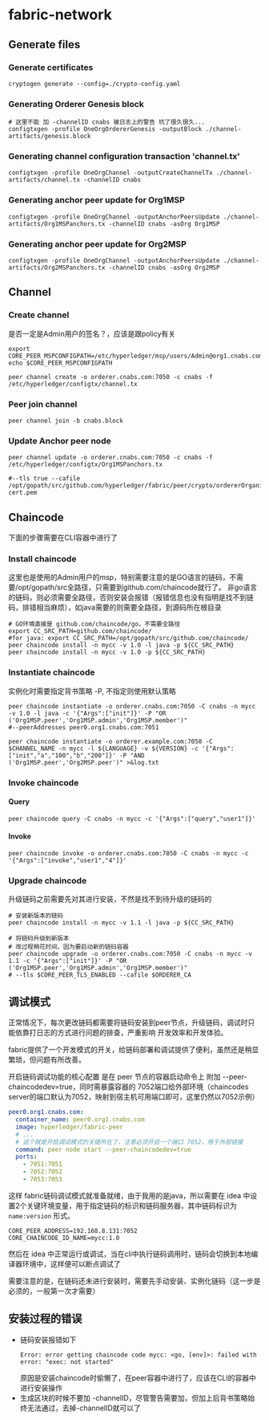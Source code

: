 # fabric-network

## Generate files

### Generate certificates
```shell
cryptogen generate --config=./crypto-config.yaml
```

### Generating Orderer Genesis block
```shell
# 这里不能 加 -channelID cnabs 被日志上的警告 坑了很久很久...
configtxgen -profile OneOrgOrdererGenesis -outputBlock ./channel-artifacts/genesis.block
```

###  Generating channel configuration transaction 'channel.tx'

``` shell
configtxgen -profile OneOrgChannel -outputCreateChannelTx ./channel-artifacts/channel.tx -channelID cnabs
```

### Generating anchor peer update for Org1MSP
``` shell
configtxgen -profile OneOrgChannel -outputAnchorPeersUpdate ./channel-artifacts/Org1MSPanchors.tx -channelID cnabs -asOrg Org1MSP
```

### Generating anchor peer update for Org2MSP
``` shell
configtxgen -profile OneOrgChannel -outputAnchorPeersUpdate ./channel-artifacts/Org2MSPanchors.tx -channelID cnabs -asOrg Org2MSP
```

## Channel

### Create channel

是否一定是Admin用户的签名？，应该是跟policy有关

```shell
export CORE_PEER_MSPCONFIGPATH=/etc/hyperledger/msp/users/Admin@org1.cnabs.com/msp
echo $CORE_PEER_MSPCONFIGPATH

peer channel create -o orderer.cnabs.com:7050 -c cnabs -f /etc/hyperledger/configtx/channel.tx
```

### Peer join channel
```shell
peer channel join -b cnabs.block
```

### Update Anchor peer node

```shell
peer channel update -o orderer.cnabs.com:7050 -c cnabs -f /etc/hyperledger/configtx/Org1MSPanchors.tx 

#--tls true --cafile /opt/gopath/src/github.com/hyperledger/fabric/peer/crypto/ordererOrganizations/cnabs.com/orderers/orderer.cnabs.com/msp/tlscacerts/tlsca.cnabs.com-cert.pem
```

## Chaincode

下面的步骤需要在CLI容器中进行了

### Install chaincode

这里也是使用的Admin用户的msp，特别需要注意的是GO语言的链码，不需要/opt/gopath/src全路径，只需要到github.com/chaincode就行了。
非go语言的链码，则必须需要全路径，否则安装会报错（报错信息也没有指明是找不到链码，排错相当麻烦），如java需要的则需要全路径，到源码所在根目录

``` shell
# GO环境直接是 github.com/chaincode/go，不需要全路径
export CC_SRC_PATH=github.com/chaincode/
#for java: export CC_SRC_PATH=/opt/gopath/src/github.com/chaincode/
peer chaincode install -n mycc -v 1.0 -l java -p ${CC_SRC_PATH}
peer chaincode install -n mycc -v 1.0 -p ${CC_SRC_PATH}
```

### Instantiate chaincode
实例化时需要指定背书策略 -P, 不指定则使用默认策略
``` shell
peer chaincode instantiate -o orderer.cnabs.com:7050 -C cnabs -n mycc -v 1.0 -l java -c '{"Args":["init"]}' -P "OR ('Org1MSP.peer','Org1MSP.admin','Org1MSP.member')"  
#--peerAddresses peer0.org1.cnabs.com:7051

peer chaincode instantiate -o orderer.example.com:7050 -C $CHANNEL_NAME -n mycc -l ${LANGUAGE} -v ${VERSION} -c '{"Args":["init","a","100","b","200"]}' -P "AND ('Org1MSP.peer','Org2MSP.peer')" >&log.txt
```

### Invoke chaincode

#### Query
``` shell
peer chaincode query -C cnabs -n mycc -c '{"Args":["query","user1"]}'
```

#### Invoke

``` shell
peer chaincode invoke -o orderer.cnabs.com:7050 -C cnabs -n mycc -c '{"Args":["invoke","user1","4"]}'
```

### Upgrade chaincode

升级链码之前需要先对其进行安装，不然是找不到待升级的链码的

``` shell
# 安装新版本的链码
peer chaincode install -n mycc -v 1.1 -l java -p ${CC_SRC_PATH}

# 将链码升级到新版本
# 改过程稍花时间，因为要启动新的链码容器
peer chaincode upgrade -o orderer.cnabs.com:7050 -C cnabs -n mycc -v 1.1 -c '{"Args":["init"]}' -P "OR ('Org1MSP.peer','Org1MSP.admin','Org1MSP.member')"
# --tls $CORE_PEER_TLS_ENABLED --cafile $ORDERER_CA
```

## 调试模式

正常情况下，每次更改链码都需要将链码安装到peer节点，升级链码，调试时只能依靠打日志的方式进行问题的排查，严重影响
开发效率和开发体验。

fabric提供了一个开发模式的开关，给链码部署和调试提供了便利，虽然还是稍显繁琐，但问题有所改善。

开启链码调试功能的核心配置 是在 peer 节点的容器启动命令上 附加 --peer-chaincodedev=true，同时需暴露容器的
7052端口给外部环境（chaincodes server的端口默认为7052，映射到宿主机可用端口即可，这里仍然以7052示例）

``` yaml
peer0.org1.cnabs.com:
  container_name: peer0.org1.cnabs.com
  image: hyperledger/fabric-peer
  # ...
  # 这个就是开启调试模式的关键所在了，注意必须开启一个端口 7052，用于外部链接
  command: peer node start --peer-chaincodedev=true
  ports: 
    - 7051:7051
    - 7052:7052
    - 7053:7053
```

这样 fabric链码调试模式就准备就绪，由于我用的是java，所以需要在 idea 中设置2个关键环境变量，用于指定链码的标识和链码服务器，其中链码标识为 `name:version` 形式。

``` property
CORE_PEER_ADDRESS=192.168.8.131:7052
CORE_CHAINCODE_ID_NAME=mycc:1.0
```

然后在 idea 中正常运行或调试，当在cli中执行链码调用时，链码会切换到本地编译器环境中，这样便可以断点调试了

需要注意的是，在链码还未进行安装时，需要先手动安装、实例化链码（这一步是必须的，一般第一次才需要）

## 安装过程的错误
* 链码安装报错如下
  ```
  Error: error getting chaincode code mycc: <go, [env]>: failed with error: "exec: not started"
  ```
  原因是安装chaincode时偷懒了，在peer容器中进行了，应该在CLI的容器中进行安装操作
* 生成区块的时候不要加 -channelID，尽管警告需要加，但加上后背书策略始终无法通过，去掉-channelID就可以了

